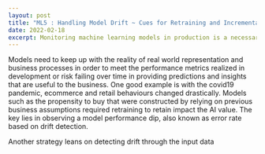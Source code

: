 ```yaml
---
layout: post
title: "ML5 : Handling Model Drift ~ Cues for Retraining and Incremental Learning"
date: 2022-02-18
excerpt: Monitoring machine learning models in production is a necessary but tedious task. When the data has changed and the model has drifted, it will impact the model performance. 
---
```


Models need to keep up with the reality of real world representation and business processes in order to meet the performance metrics realized in development or risk failing over time in providing predictions and insights that are useful to the business. One good example is with the covid19 pandemic, ecommerce and retail behaviours changed drastically. Models such as the propensity to buy that were constructed by relying on previous business assumptions required retraining to retain impact the AI value. The key lies in observing a model performance dip, also known as error rate based on drift detection. 

Another strategy leans on detecting drift through the input data 
